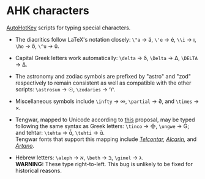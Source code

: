 # AHK characters

 [AutoHotKey](https://www.autohotkey.com/) scripts for typing special characters.

- The diacritics follow LaTeX's notation closely: `\"a` → ä, `\'e` → é,  `\\i` → ı, `\ho` → ő, `\^u` → û.

- Capital Greek letters work automatically: `\delta` → δ, `\Delta` → Δ, `\DELTA` → Δ.

- The astronomy and zodiac symbols are prefixed by "astro" and "zod" respectively to remain consistent as well as compatible with the other scripts: `\astrosun` → ☉, `\zodaries` → ♈.

- Miscellaneous symbols include `\infty` → ∞, `\partial` → ∂, and `\times` → ×.

- Tengwar, mapped to Unicode according to [this](https://freetengwar.sourceforge.net/mapping.html) proposal, may be typed following the same syntax as Greek letters: `\tinco` → , `\ungwe` → ; and tehtar: `\tehta` → , `\tehti` → .  
Tengwar fonts that support this mapping include *[Telcontar](https://freetengwar.sourceforge.net/tengtelc.html),* *[Alcarin](https://github.com/Tosche/Alcarin-Tengwar/),* and *[Artano](https://github.com/shankarsivarajan/TengwarArtano).*

- Hebrew letters: `\aleph` → א, `\beth` → ב, `\gimel` → ג.  
**WARNING:** These type right-to-left. This bug is unlikely to be fixed for historical reasons.
